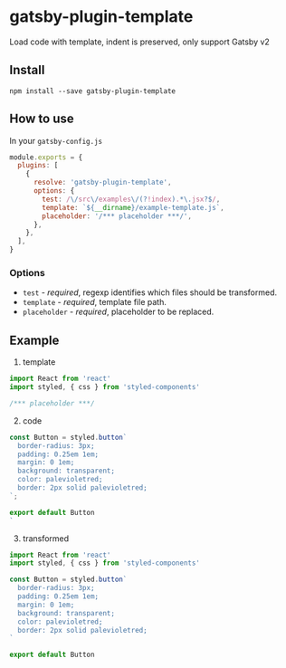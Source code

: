 # gatsby-plugin-template

Load code with template, indent is preserved, only support Gatsby v2

## Install

`npm install --save gatsby-plugin-template`

## How to use

In your `gatsby-config.js`

```javascript
module.exports = {
  plugins: [
    {
      resolve: 'gatsby-plugin-template',
      options: {
        test: /\/src\/examples\/(?!index).*\.jsx?$/,
        template: `${__dirname}/example-template.js`,
        placeholder: '/*** placeholder ***/',
      },
    },
  ],
}
```

### Options

* `test` - _required_, regexp identifies which files should be transformed.
* `template` - _required_, template file path.
* `placeholder` - _required_, placeholder to be replaced.

## Example

1.  template

```javascript
import React from 'react'
import styled, { css } from 'styled-components'

/*** placeholder ***/
```

2.  code

```javascript
const Button = styled.button`
  border-radius: 3px;
  padding: 0.25em 1em;
  margin: 0 1em;
  background: transparent;
  color: palevioletred;
  border: 2px solid palevioletred;
`;

export default Button
`
```

3.  transformed

```javascript
import React from 'react'
import styled, { css } from 'styled-components'

const Button = styled.button`
  border-radius: 3px;
  padding: 0.25em 1em;
  margin: 0 1em;
  background: transparent;
  color: palevioletred;
  border: 2px solid palevioletred;
`

export default Button
```
